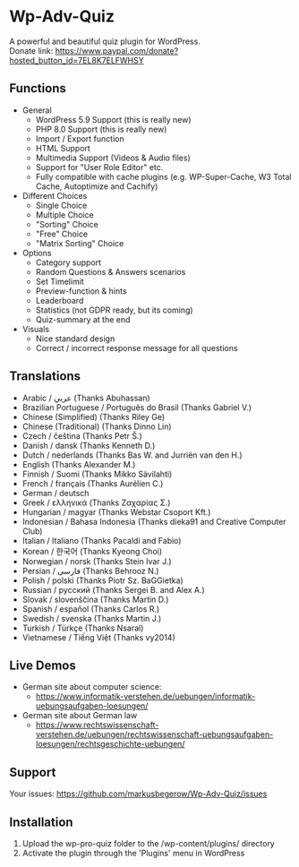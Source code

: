 # Wp-Adv-Quiz

A powerful and beautiful quiz plugin for WordPress.  
Donate link: https://www.paypal.com/donate?hosted_button_id=7EL8K7ELFWHSY

## Functions
* General
	* WordPress 5.9 Support (this is really new)
	* PHP 8.0 Support (this is really new)
	* Import / Export function
	* HTML Support
	* Multimedia Support (Videos & Audio files)
	* Support for "User Role Editor" etc.
	* Fully compatible with cache plugins (e.g. WP-Super-Cache, W3 Total Cache, Autoptimize and Cachify)
* Different Choices 
  	* Single Choice
  	* Multiple Choice
  	* "Sorting" Choice
  	* "Free" Choice
  	* "Matrix Sorting" Choice
* Options
	* Category support
	* Random Questions & Answers scenarios
	* Set Timelimit
	* Preview-function & hints
	* Leaderboard
	* Statistics (not GDPR ready, but its coming)
	* Quiz-summary at the end
* Visuals
	* Nice standard design
	* Correct / incorrect response message for all questions

## Translations
- Arabic / عربي (Thanks Abuhassan)
- Brazilian Portuguese / Português do Brasil (Thanks Gabriel V.)
- Chinese (Simplified) (Thanks Riley Ge)
- Chinese (Traditional) (Thanks Dinno Lin)
- Czech / čeština (Thanks Petr Š.)
- Danish / dansk (Thanks Kenneth D.)
- Dutch / nederlands (Thanks Bas W. and Jurriën van den H.)
- English (Thanks Alexander M.)
- Finnish / Suomi (Thanks Mikko Sävilahti)
- French / français (Thanks Aurélien C.)
- German / deutsch
- Greek / ελληνικά (Thanks Ζαχαρίας Σ.)
- Hungarian / magyar (Thanks Webstar Csoport Kft.)
- Indonesian / Bahasa Indonesia (Thanks dieka91 and Creative Computer Club)
- Italian / Italiano (Thanks Pacaldi and Fabio)
- Korean / 한국어 (Thanks Kyeong Choi)
- Norwegian / norsk (Thanks Stein Ivar J.)
- Persian / فارسی (Thanks Behrooz N.)
- Polish / polski (Thanks Piotr Sz. BaGGietka)
- Russian / русский (Thanks Sergei B. and Alex A.)
- Slovak / slovenščina (Thanks Martin D.)
- Spanish / español (Thanks Carlos R.)
- Swedish / svenska (Thanks Martin J.)
- Turkish / Türkçe (Thanks Nsaral)
- Vietnamese / Tiếng Việt (Thanks vy2014)

## Live Demos
* German site about computer science: 
 	* https://www.informatik-verstehen.de/uebungen/informatik-uebungsaufgaben-loesungen/
* German site about German law 
	* https://www.rechtswissenschaft-verstehen.de/uebungen/rechtswissenschaft-uebungsaufgaben-loesungen/rechtsgeschichte-uebungen/

## Support
Your issues: https://github.com/markusbegerow/Wp-Adv-Quiz/issues

## Installation

1. Upload the wp-pro-quiz folder to the /wp-content/plugins/ directory
2. Activate the plugin through the 'Plugins' menu in WordPress
